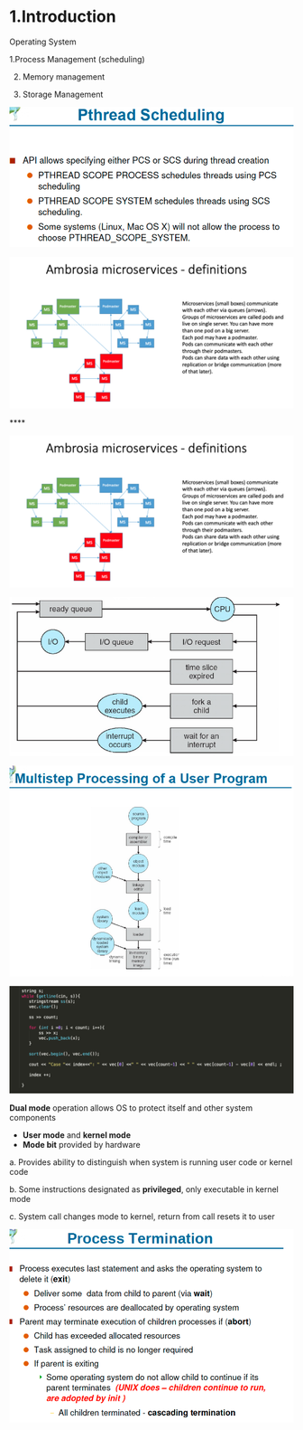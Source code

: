 # 1.Introduction

Operating System 

1.Process Management \(scheduling\) 

2. Memory management

3. Storage Management

![Performance of Various Level of Storages](../.gitbook/assets/image%20%2854%29.png)

![Storage and Device Hierarchy ](../.gitbook/assets/image%20%28127%29.png)

\*\*\*\*

![How modern computer works](../.gitbook/assets/image%20%28138%29.png)

![A dual core design](../.gitbook/assets/image%20%2883%29.png)

![Difference between Multi-processing vs Multi-programming](../.gitbook/assets/image%20%28140%29.png)

![Memory Layout of Multi-programmed System](../.gitbook/assets/image%20%2862%29.png)

**Dual mode** operation allows OS to protect itself and other system components

* **User mode** and **kernel mode** 
* **Mode bit** provided by hardware

a. Provides ability to distinguish when system is running user code or kernel code

b. Some instructions designated as **privileged**, only executable in kernel mode

c. System call changes mode to kernel, return from call resets it to user

![](../.gitbook/assets/image%20%28125%29.png)

